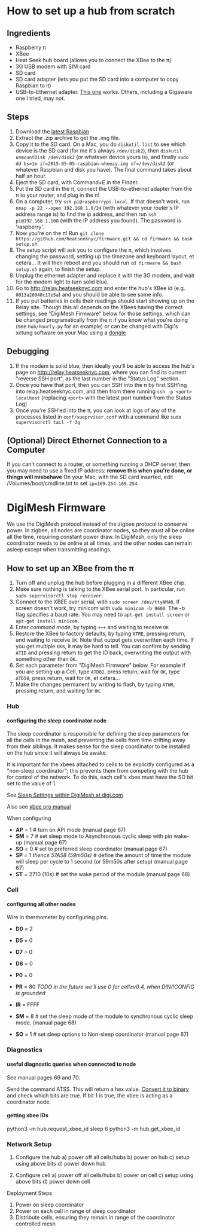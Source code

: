 # How to set up a hub from scratch

## Ingredients
- Raspberry π
- XBee
- Heat Seek hub board (allows you to connect the XBee to the π)
- 3G USB modem with SIM card
- SD card
- SD card adapter (lets you put the SD card into a computer to copy Raspbian to it)
- USB-to-Ethernet adapter. [This one](http://www.amazon.com/Cable-Matters%C2%AE-SuperSpeed-Gigabit-Ethernet/dp/B00BBD7NFU) works. Others, including a Gigaware one I tried, may not.

## Steps
1. Download the [latest Raspbian](http://downloads.raspberrypi.org/raspbian_latest)
1. Extract the .zip archive to get the .img file.
1. Copy it to the SD card. On a Mac, you do `diskutil list` to see which device is the SD card (for me it's always `/dev/disk2`), then `diskutil unmountDisk /dev/disk2` (or whatever device yours is), and finally `sudo dd bs=1m if=2015-05-05-raspbian-wheezy.img of=/dev/disk2` (or whatever Raspbian and disk you have). The final command takes about half an hour.
1. Eject the SD card, with Command+E in the Finder.
1. Put the SD card in the π, connect the USB-to-ethernet adapter from the π to your router, and plug in the π!
1. On a computer, try `ssh pi@raspberrypi.local`. If that doesn't work, run `nmap -p 22 --open 192.168.1.0/24` (with whatever your router's IP address range is) to find the ip address, and then run `ssh pi@192.168.1.108` (with the IP address you found). The password is 'raspberry'.
1. Now you're on the π! Run `git clone https://github.com/heatseeknyc/firmware.git && cd firmware && bash setup.sh`
1. The setup script will ask you to configure the π, which involves changing the password, setting up the timezone and keyboard layout, et cetera… It will then reboot and you should run `cd firmware && bash setup.sh` again, to finish the setup.
1. Unplug the ethernet adapter and replace it with the 3G modem, and wait for the modem light to turn solid blue.
1. Go to http://relay.heatseeknyc.com and enter the hub's XBee id (e.g. `0013a20040c17e5a`) and you should be able to see some info.
1. If you put batteries in cells their readings should start showing up on the Relay site. Though this all depends on the XBees having the correct settings, see "DigiMesh Firmware" below for those settings, which can be changed programatically from the π if you know what you're doing (see `hub/hourly.py` for an example) or can be changed with Digi's xctung software on your Mac using a [dongle](https://www.sparkfun.com/products/11697)

## Debugging
1. If the modem is solid blue, then ideally you'll be able to access the hub's page on http://relay.heatseeknyc.com, where you can find its current "reverse SSH port", as the last number in the "Status Log" section.
1. Once you have that port, then you can SSH into the π by first SSH'ing into relay.heatseeknyc.com, and then from there running `ssh -p <port> localhost` (replacing `<port>` with the latest port number from the Status Log)
1. Once you're SSH'ed into the π, you can look at logs of any of the processes listed in `conf/sueprvisor.conf` with a command like `sudo supervisorctl tail -f 3g`

## (Optional) Direct Ethernet Connection to a Computer
If you can't connect to a router, or something running a DHCP server, then you may need to use a fixed IP address:
**remove this when you're done, or things will misbehave**
On your Mac, with the SD card inserted, edit /Volumes/boot/cmdline.txt to set `ip=169.254.169.254`


# DigiMesh Firmware
We use the DigiMesh protocol instead of the zigbee protocol to conserve
power. In zigbee, all nodes are coordinator nodes, so they must all be
online all the time, requiring constant power draw. In DigiMesh, only
the sleep coordinator needs to be online at all times, and the other
nodes can remain asleep except when transmitting readings.

## How to set up an XBee from the π
1. Turn off and unplug the hub before plugging in a different XBee chip.
1. Make sure nothing is talking to the XBee serial port. In particular, run `sudo supervisorctl stop receiver`.
1. Connect to the XBEE over serial, with `sudo screen /dev/ttyAMA0`. If
   screen doesn't work, try minicom with `sudo minicom -b 9600`.
The -b flag specifies a baud rate. You may need to `apt-get install
screen` or `apt-get install minicom`.
1. Enter *command mode*, by typing `+++` and waiting to receive `OK`
1. Restore the XBee to factory defaults, by typing `ATRE`, pressing return, and waiting to receive `OK`. Note that output gets overwritten each time. If you get multiple `OK`s, it may be hard to tell. You can confirm by sending `ATID` and pressing return to get the ID back, overwriting the output with something other than `OK`.
1. Set each parameter from "DigiMesh Firmware" below. For example if you are setting up a Cell, type `ATD02`, press return, wait for `OK`, type `ATD50`, press return, wait for `OK`, et cetera…
1. Make the changes permanent by writing to flash, by typing `ATWR`, pressing return, and waiting for `OK`.

### Hub
#### configuring the sleep coordinator node
The sleep coordinator is responsible for defining the sleep parameters
for all the cells in the mesh, and preventing the cells from time
drifting away from their siblings. It makes sense for the sleep
coordinator to be installed on the hub since it will always be awake.

It is important for the xbees attached to cells to be explicitly
configured as a "non-sleep coordinator"; this prevents them from
competing with the hub for control of the network. To do this, each
cell's xbee must have the SO bit set to the value of 1.

See [Sleep Settings within DigiMesh at
digi.com](https://www.digi.com/wiki/developer/index.php/Sleep_Settings_within_DigiMesh)

Also see [xbee pro
manual](http://ftp1.digi.com/support/documentation/90000991_N.pdf)

When configuring 

- **AP** = 1 # turn on API mode (manual page 67)
- **SM** = 7 # set sleep mode to Asynchronous cyclic sleep with pin wake-up (manual page 67)
- **SO** = 0 # set to preferred sleep coordinator (manual page 67)
- **SP** = 1 *thence 57A58 (59m50s)* # define the amount of time the module will sleep per cycle to 1 second (or 59m50s after setup) (manual page 67)
- **ST** = 2710 (10s) # set the wake period of the module (manual page 68)

### Cell
#### configuring all other nodes
Wire in thermometer by configuring pins.
- **D0** = 2
- **D5** = 0
- **D7** = 0
- **D8** = 0
- **P0** = 0
- **PR** = 80 *TODO in the future we'll use 0 for cell≥v0.4, when DIN/!CONFIG is grounded*
- **IR** = FFFF

- **SM** = 8 # set the sleep mode of the module to synchronous cyclic
  sleep mode. (manual page 68)
- **SO** = 1 # set sleep options to Non-sleep coordinator (manual page 67)

### Diagnostics
#### useful diagnostic queries when connected to node
See manual pages 69 and 70.

Send the command ATSS. This will return a hex value. [Convert it to
binary](http://www.binaryhexconverter.com/hex-to-binary-converter)
and check which bits are true. If bit 1 is true, the xbee is acting as a
coordinator node.

#### getting xbee IDs
python3 -m hub.request_xbee_id
sleep 6
python3 -m hub.get_xbee_id


### Network Setup
1) Configure the hub
  a) power off all cells/hubs
  b) power on hub
  c) setup using above bits
  d) power down hub

2) Configure cell
  a) power off all cells/hubs
  b) power on cell
  c) setup using above bits
  d) power down cell 

Deployment Steps
1) Power on sleep coordinator
2) Power on each cell in range of sleep coordinator
3) Distribute cells, ensuring they remain in range of the coordinator
controlled mesh
